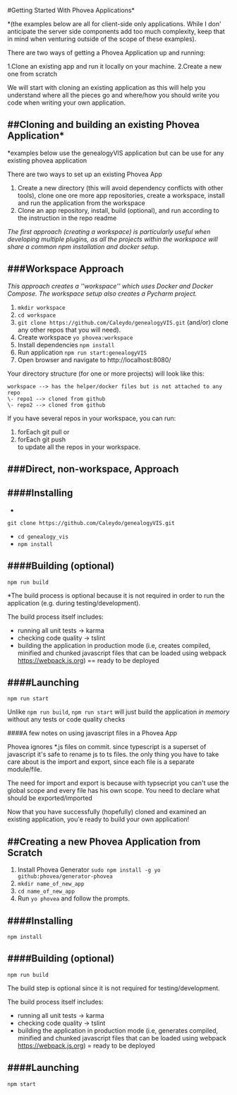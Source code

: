 #Getting Started With Phovea Applications*

*(the examples below are all for client-side only applications. While I don' anticipate the server side components add too much complexity, keep that in mind when venturing outside of the scope of these examples).

There are two ways of getting a Phovea Application up and running:


1.Clone an existing app and run it locally on your machine. 
2.Create a new one from scratch


We will start with cloning an existing application as this will help you understand where all the pieces go and where/how you should write you code when writing your own application.

##Cloning and building an existing Phovea Application*
----------------------------------------------------

*examples below use the genealogyVIS application but can be use for any existing phovea application


There are two ways to set up an existing Phovea App


1. Create a new directory (this will avoid dependency conflicts with other tools), clone  one ore more app repositories, create a workspace, install and run the application from the workspace 
2. Clone an app repository, install, build (optional), and run according to the instruction in the repo readme 


*The first approach (creating a workspace) is particularly useful when developing multiple plugins, as all the projects within the workspace will share a common npm installation and docker setup.* 

###Workspace Approach 
------------------
*This approach creates a ''workspace'' which uses Docker and Docker Compose. The workspace setup also creates a Pycharm project.* 

1. `mkdir workspace`
2. `cd workspace`
3. `git clone https://github.com/Caleydo/genealogyVIS.git` (and/or) clone any other repos that you will need). 
4. Create workspace `yo phovea:workspace`
5. Install dependencies `npm install`
6. Run application `npm run start:genealogyVIS`
7. Open browser and navigate to http://localhost:8080/

Your directory structure (for one or more projects) will look like this:

```
workspace --> has the helper/docker files but is not attached to any repo
\- repo1 --> cloned from github
\- repo2 --> cloned from github
```

If you have several repos in your workspace, you can run: 
1. forEach git pull or 
2. forEach git push  
to update all the repos in your workspace. 

###Direct, non-workspace, Approach 
-------------------------------


####Installing 
---------------
* 
`git clone https://github.com/Caleydo/genealogyVIS.git`
* `cd genealogy_vis`
* `npm install`

####Building (optional)
-------------------
`npm run build`

*The build process is optional because it is not required in order to run the application (e.g. during testing/development). 


The build process itself includes:
* running all unit tests -> karma
* checking code quality -> tslint
* building the application in production mode (i.e, creates compiled, minified and chunked javascript files that can be loaded using webpack https://webpack.js.org)  == ready to be deployed


####Launching
---------

`npm run start`

Unlike `npm run build`, `npm run start` will just build the application *in memory* without any tests or code quality checks


####A few notes on using javascript files in a Phovea App

Phovea ignores *.js files on commit. since typescript is a superset of javascript it's safe to rename js to ts files. the only thing you have to take care about is the import and export, since each file is a separate module/file.

The need for import and export is because with typsecript you can't use the global scope and every file has his own scope. You need to declare what should be exported/imported

Now that you have successfully (hopefully) cloned and examined an existing application, you'e ready to build your own application!

##Creating a new Phovea Application from Scratch
------------------------------------------------


1. Install Phovea Generator `sudo npm install -g yo github:phovea/generator-phovea`
2. `mkdir name_of_new_app`
3. `cd name_of_new_app`
4. Run `yo phovea` and follow the prompts. 



####Installing
---------
`npm install`

####Building (optional)
---------
`npm run build`

The build step is optional since it is not required for testing/development. 

The build process itself includes:
 * running all unit tests -> karma
 * checking code quality -> tslint
 * building the application in production mode (i.e, generates compiled, minified and chunked javascript files that can be loaded using webpack https://webpack.js.org) = ready to be deployed


####Launching
---------
`npm start`








